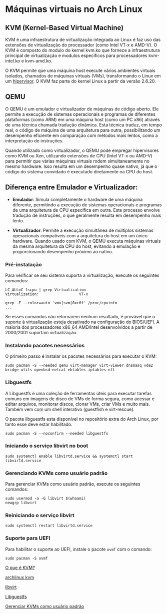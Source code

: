 # Máquinas virtuais no Arch Linux


## KVM (Kernel-Based Virtual Machine)

KVM é uma infraestrutura de virtualização integrada ao Linux é faz uso das extensões de virtualização do processador (como Intel VT-x e AMD-V). O KVM é composto do modulo do kernel kvm.ko que fornece a infraestrutura principal de virtualização e modulos especificos para processadores kvm-intel.ko e kvm-amd.ko. 

O KVM permite que uma máquina host execute vários ambientes virtuais isolados, chamados de máquinas virtuais (VMs), transformando o Linux em um [hipervisor](https://pt.wikipedia.org/wiki/Hipervisor). O KVM faz parte do kernel Linux a partir da versão 2.6.20.

## QEMU

O QEMU é um emulador e virtualizador de máquinas de código aberto. Ele permite a execução de sistemas operacionais e programas de diferentes plataformas (como ARM) em uma máquina host (como um PC x86) através de uma técnica chamada tradução dinâmica. Esta técnica traduz, em tempo real, o código de máquina de uma arquitetura para outra, possibilitando um desempenho eficiente em comparação com métodos mais lentos, como a interpretação de instruções.

Quando utilizado como virtualizador, o QEMU pode empregar hipervisores como KVM ou Xen, utilizando extensões de CPU (Intel VT-x ou AMD-V) para permitir que várias máquinas virtuais rodem simultaneamente no mesmo hardware. Isso resulta em um desempenho quase nativo, já que o código do sistema convidado é executado diretamente na CPU do host.

## Diferença entre Emulador e Virtualizador:

- **Emulador**: Simula completamente o hardware de uma máquina diferente, permitindo a execução de sistemas operacionais e programas de uma arquitetura de CPU específica em outra. Este processo envolve tradução de instruções, o que geralmente resulta em desempenho mais lento.

- **Virtualizador**: Permite a execução simultânea de múltiplos sistemas operacionais compatíveis com a arquitetura do host em um único hardware. Quando usado com KVM, o QEMU executa máquinas virtuais da mesma arquitetura da CPU do host, evitando a emulação e proporcionando desempenho próximo ao nativo.

### Pré-instalação

Para verificar se seu sistema suporta a virtualização, execute os seguintes comandos:

```
LC_ALL=C lscpu | grep Virtualization
Virtualization:                  VT-x
```

```
grep -E --color=auto 'vmx|svm|0xc0f' /proc/cpuinfo
...
```

Se esses comandos não retornarem nenhum resultado, é provável que o suporte à virtualização esteja desativado na configuração do BIOS/UEFI. A maioria dos processadores x86_64 AMD/Intel desenvolvidos a partir de 2000/2001 suportam virtualização.

### Instalando pacotes necessários

O primeiro passo é instalar os pacotes necessários para executar o KVM:

```
sudo pacman -S --needed qemu virt-manager virt-viewer dnsmasq vde2 bridge-utils openbsd-netcat ebtables iptables-nft
```

### Libguestfs

A Libguestfs é uma coleção de ferramentas úteis para executar tarefas comuns em imagens de disco de VMs de forma segura, como acessar e editar arquivos, monitorar discos, clonar VMs, criar VMs e muito mais. Também vem com um shell interativo (guestfish e virt-rescue).

O pacote libguestfs esta disponível no repositório extra do Arch Linux, por tanto esse deve estar habilitado.

```
sudo pacman -S --noconfirm --needed libguestfs 
```

### Iniciando o serviço libvirt no boot

```
sudo systemctl enable libvirtd.service && systemctl start libvirtd.service
```

### Gerenciando KVMs como usuário padrão

Para gerenciar KVMs como usuário padrão, execute os seguintes comandos:

```
sudo usermod -a -G libvirt $(whoami)
newgrp libvirt
```

### Reiniciando o serviço libvirt

```
sudo systemctl restart libvirtd.service
```

### Suporte para UEFI

Para habilitar o suporte ao UEFI, instale o pacote `ovmf` com o comando:

```
sudo pacman -S ovmf
```





[O que é KVM?](https://www.redhat.com/pt-br/topics/virtualization/what-is-KVM)

[archlinux kvm](https://wiki.archlinux.org/title/KVM)

[libvirt](https://wiki.archlinux.org/index.php/Libvirt)

[Libguestfs](http://www.libguestfs.org/)

[Gerenciar KVMs como usuário padrão](https://documentation.suse.com/sles/11-SP4/html/SLES-kvm4zseries/cha-libvirt-connect.html)

